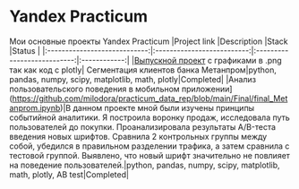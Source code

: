 # Yandex Practicum
Мои основные проекты Yandex Practicum
|Project link                  |Description                 |Stack                        |Status        |
|:----------------------------:|:--------------------------:|:---------------------------:|:------------:|
|[Выпускной проект](https://github.com/milodora/practicum_data_rep/blob/main/Final/final_Metanprom.ipynb) с графиками в .png так как код с plotly| Сегментация клиентов банка Метанпром|python, pandas, numpy, scipy, matplotlib, math, plotly|Completed|
|Анализ пользовательского поведения в мобильном приложении](https://github.com/milodora/practicum_data_rep/blob/main/Final/final_Metanprom.ipynb)|В данном проекте мной были изучены принципы событийной аналитики. Я построила воронку продаж, исследовала путь пользователей до покупки. Проанализировала результаты A/B-теста введения новых шрифтов. Сравнила 2 контрольных группы между собой, убедился в правильном разделении трафика, а затем сравнила с тестовой группой. Выявлено, что новый шрифт значительно не повлияет на поведение пользователей.|python, pandas, numpy, scipy, matplotlib, math, plotly, AB test|Completed|

